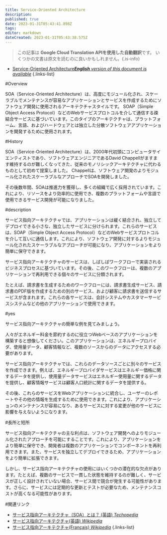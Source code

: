 ```yaml
---
title: Service-Oriented Architecture
description: 
published: true
date: 2023-01-31T05:43:41.898Z
tags: 
editor: markdown
dateCreated: 2023-01-31T05:43:38.575Z
---
```


> この記事は **Google Cloud Translation APIを使用した自動翻訳**です。
いくつかの文書は原文を読むのに良いかもしれません。{.is-info}
- [Service-Oriented Architecture***English** version of this document is available*](/en/Knowledge-base/Dictionary/service-oriented-architecture)
{.links-list}


#Overview

SOA（Service-Oriented Architecture）は、高度にモジュール化され、スケーラブルでメンテナンスが容易なアプリケーションとサービスを作成するためにソフトウェア開発に使用されるアーキテクチャスタイルです。 SOAP（Simple Object Access Protocol）などのWebサービスプロトコルを介して通信する疎結合サービスに基づいています。このタイプのアーキテクチャは、プラットフォーム、言語、およびハードウェアとは独立した分散ソフトウェアアプリケーションを開発するために使用されます。

#History

SOA（Service-Oriented Architecture）は、2000年代初頭にコンピュータサイエンティストであり、ソフトウェアエンジニアであるDavid Chappellがますます維持するのが難しくなってきた、従来のモノリシックアーキテクチャに代わるものとして初めて提案しました。 Chappellは、ソフトウェア開発のよりモジュール化されたスケーラブルなアプローチでSOAを開発しました。

その後数年間、SOAは推進力を獲得し、多くの組織で広く採用されています。これにより、リソースをより効率的に使用でき、複数のプラットフォームや言語で使用できるサービス開発が可能になりました。

#description

サービス指向アーキテクチャでは、アプリケーションは緩く結合され、独立してデプロイできる小さな、独立したサービスに分けられます。これらのサービスは、SOAP（Simple Object Access Protocol）などのWebサービスプロトコルを介して互いに通信します。これにより、ソフトウェア開発に対するよりモジュール化されたスケーラブルなアプローチが可能になり、アプリケーションをより簡単に保守できます。

サービス指向アーキテクチャのサービスは、しばしばワークフローで実装されるビジネスプロセスに基づいています。その後、このワークフローは、複数のアプリケーションで再利用できる個々のサービスに分類されます。

たとえば、請求書を生成するためのワークフローには、請求書生成サービス、請求書のPDF版を作成するための別のサービス、および顧客に請求書を送信するサービスが含まれます。これらの各サービスは、会計システムやカスタマーサービスシステムなどの他のアプリケーションで使用できます。

#yes

サービス指向アーキテクチャの簡単な例を見てみましょう。

人々がエネルギー料金を節約するのに役立つWebベースのアプリケーションを構築すると想像してください。このアプリケーションは、エネルギープロバイダ、使用量データ、顧客情報など、複数のソースからのデータにアクセスする必要があります。

サービス指向アーキテクチャでは、これらのデータソースごとに別々のサービスを作成できます。例えば、エネルギープロバイダサービスはエネルギー価格に関するデータを提供し、使用量データサービスはエネルギー使用量に関するデータを提供し、顧客情報サービスは顧客人口統計に関するデータを提供する。

その後、これらのサービスをWebアプリケーションに統合し、ユーザーのレポートやその他の情報を生成するために使用できます。これにより、アプリケーションのメンテナンスが容易になり、あるサービスに対する変更が他のサービスに影響を与えないようになります。

#長所と短所

サービス指向アーキテクチャの主な利点は、ソフトウェア開発へのよりモジュール化されたアプローチを可能にすることです。これにより、アプリケーションをより簡単に保守でき、開発者は複数のアプリケーションでコンポーネントを再利用できます。また、サービスを独立してデプロイできるため、アプリケーションをより簡単に拡張できます。

しかし、サービス指向アーキテクチャの使用にはいくつかの潜在的な欠点があります。たとえば、複数のサービスで一貫した状態を維持するのが難しく、サービスが正しく設計されていない場合、サービス間で競合が発生する可能性があります。さらに、サービスには定期的な更新とテストが必要なため、メンテナンスコストが高くなる可能性があります。

#関連リンク

- [サービス指向アーキテクチャ（SOA）とは？ (英語) *Techopedia*](https://www.techopedia.com/definition/28817/service-oriented-architecture-soa)
- [サービス指向アーキテクチャ(英語) *Wikipedia*](https://en.wikipedia.org/wiki/Service-oriented_architecture)
- [サービス指向アーキテクチャ(Français) *Wikipedia*](https://fr.wikipedia.org/wiki/Architecture_orient%C3%A9e_services)
{.links-list}